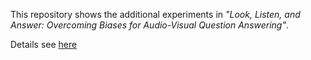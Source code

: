 This repository shows the additional experiments in *"Look, Listen, and Answer: Overcoming Biases for Audio-Visual Question Answering"*.


Details see  [here](./results.pdf) 
